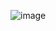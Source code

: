 ![image](https://user-images.githubusercontent.com/64565005/171329155-e5363dab-6806-4bb7-85bb-12e27eb1b17b.png)

